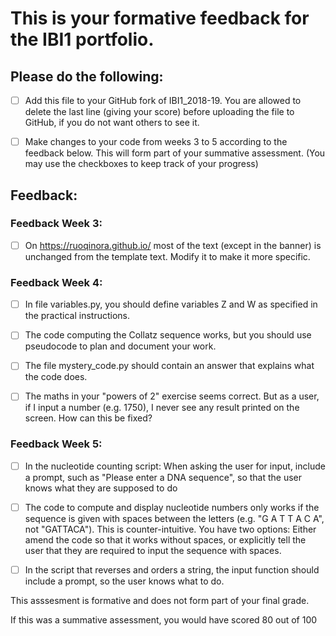 # This is your formative feedback for the IBI1 portfolio.


## Please do the following:

- [ ] Add this file to your GitHub fork of IBI1_2018-19. You are allowed to delete the last line (giving your score) before uploading the file to GitHub, if you do not want others to see it. 
- [ ] Make changes to your code from weeks 3 to 5 according to the feedback below. This will form part of your summative assessment. (You may use the checkboxes to keep track of your progress) 


## Feedback:

### Feedback Week 3:


- [ ] On https://ruoqinora.github.io/ most of the text (except in the banner) is unchanged from the template text. Modify it to make it more specific.












 




### Feedback Week 4:




- [ ] In file variables.py, you should define variables Z and W as specified in the practical instructions. 



- [ ] The code computing the Collatz sequence works, but you should use pseudocode to plan and document your work.


- [ ] The file mystery_code.py should contain an answer that explains what the code does.



- [ ] The maths in your "powers of 2" exercise seems correct. But as a user, if I input a number (e.g. 1750), I never see any result printed on the screen. How can this be fixed?




### Feedback Week 5:


- [ ] In the nucleotide counting script: When asking the user for input, include a prompt, such as "Please enter a DNA sequence", so that the user knows what they are supposed to do 
- [ ] The code to compute and display nucleotide numbers only works if the sequence is given with spaces between the letters (e.g. "G A T T A C A", not "GATTACA"). This is counter-intuitive. You have two options: Either amend the code so that it works without spaces, or explicitly tell the user that they are required to input the sequence with spaces.



- [ ] In the script that reverses and orders a string, the input function should include a prompt, so the user knows what to do.






This asssesment is formative and does not form part of your final grade. 

If this was a summative assessment, you would have scored 80 out of 100










